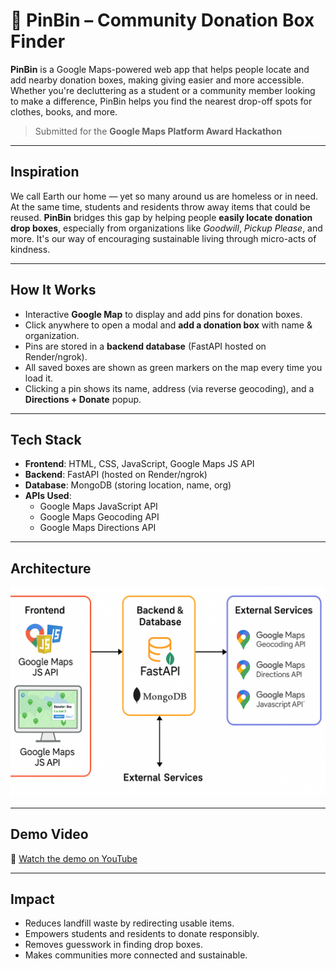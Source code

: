 # 📍 PinBin – Community Donation Box Finder

**PinBin** is a Google Maps-powered web app that helps people locate and add nearby donation boxes, making giving easier and more accessible. Whether you're decluttering as a student or a community member looking to make a difference, PinBin helps you find the nearest drop-off spots for clothes, books, and more.

> Submitted for the **Google Maps Platform Award Hackathon**

---

## Inspiration

We call Earth our home — yet so many around us are homeless or in need. At the same time, students and residents throw away items that could be reused. **PinBin** bridges this gap by helping people **easily locate donation drop boxes**, especially from organizations like *Goodwill*, *Pickup Please*, and more. It's our way of encouraging sustainable living through micro-acts of kindness.

---

## How It Works

- Interactive **Google Map** to display and add pins for donation boxes.
- Click anywhere to open a modal and **add a donation box** with name & organization.
- Pins are stored in a **backend database** (FastAPI hosted on Render/ngrok).
- All saved boxes are shown as green markers on the map every time you load it.
- Clicking a pin shows its name, address (via reverse geocoding), and a **Directions + Donate** popup.

---

## Tech Stack

- **Frontend**: HTML, CSS, JavaScript, Google Maps JS API
- **Backend**: FastAPI (hosted on Render/ngrok)
- **Database**: MongoDB (storing location, name, org)
- **APIs Used**:
  - Google Maps JavaScript API
  - Google Maps Geocoding API
  - Google Maps Directions API

---

## Architecture

![Architecture](gmapsArchitecture.png)

---

## Demo Video

🎥 [Watch the demo on YouTube](https://youtu.be/KMoVsqI8cbk)

---

## Impact

- Reduces landfill waste by redirecting usable items.
- Empowers students and residents to donate responsibly.
- Removes guesswork in finding drop boxes.
- Makes communities more connected and sustainable.
